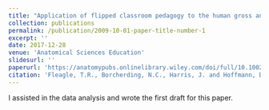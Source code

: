 ```yaml
---
title: "Application of flipped classroom pedagogy to the human gross anatomy laboratory: Student preferences and learning outcomes"
collection: publications
permalink: /publication/2009-10-01-paper-title-number-1
excerpt: ''
date: 2017-12-28
venue: 'Anatomical Sciences Education'
slidesurl: ''
paperurl: 'https://anatomypubs.onlinelibrary.wiley.com/doi/full/10.1002/ase.1755'
citation: 'Fleagle, T.R., Borcherding, N.C., Harris, J. and Hoffmann, D.S. (2018), Application of flipped classroom pedagogy to the human gross anatomy laboratory: Student preferences and learning outcomes. American Association of Anatomists, 11: 385-396. https://doi.org/10.1002/ase.1755'
---
```


I assisted in the data analysis and wrote the first draft for this paper. 

